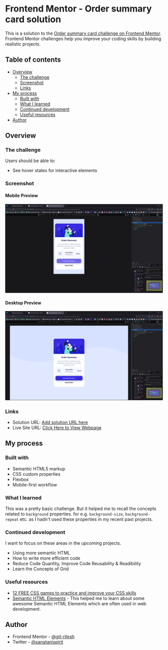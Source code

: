 # Frontend Mentor - Order summary card solution

This is a solution to the [Order summary card challenge on Frontend Mentor](https://www.frontendmentor.io/challenges/order-summary-component-QlPmajDUj). Frontend Mentor challenges help you improve your coding skills by building realistic projects. 

## Table of contents

- [Overview](#overview)
  - [The challenge](#the-challenge)
  - [Screenshot](#screenshot)
  - [Links](#links)
- [My process](#my-process)
  - [Built with](#built-with)
  - [What I learned](#what-i-learned)
  - [Continued development](#continued-development)
  - [Useful resources](#useful-resources)
- [Author](#author)


## Overview

### The challenge

Users should be able to:

- See hover states for interactive elements

### Screenshot
[mobile]: design/Mobile-Preview-min.png
[pc]: design/Desktop-Preview-min.png
#### Mobile Preview

![Mobile Preview][mobile]

#### Desktop Preview

![Desktop Preview][pc]


### Links

- Solution URL: [Add solution URL here](https://your-solution-url.com)
- Live Site URL: [Click Here to View Webpage](https://stackritesh.me/frontendmentor-challenges/order-summary-component-main/index.html)

## My process

### Built with

- Semantic HTML5 markup
- CSS custom properties
- Flexbox
- Mobile-first workflow

### What I learned

This was a pretty basic challenge. But it helped me to recall the concepts related to `background` properties. for e.g. `background-size`, `background-repeat` etc. as I hadn't used these properties in my recent past projects. 

### Continued development

I want to focus on these areas in the upcoming projects. 
  - Using more semantic HTML
  - How to write more efficient code
  - Reduce Code Quantity, Improve Code Reusability & Readibility
  - Learn the Concepts of Grid

### Useful resources

- [12 FREE CSS games to practice and improve your CSS skills
](https://nikitahl.com/learn-css-by-playing-games)
- [Semantic HTML Elements](https://www.w3schools.com/html/html5_semantic_elements.asp) - This helped me to learn about some awesome Semantic HTML Elements which are often used in web development.

## Author
- Frontend Mentor - [@git-ritesh](https://www.frontendmentor.io/profile/git-ritesh)
- Twitter - [@sanatanispirit](https://www.twitter.com/sanatanispirit)


